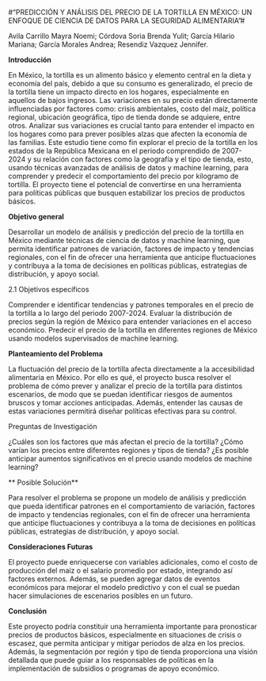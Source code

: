 #“PREDICCIÓN Y ANÁLISIS DEL PRECIO DE LA TORTILLA EN MÉXICO: UN ENFOQUE DE CIENCIA DE DATOS PARA LA SEGURIDAD ALIMENTARIA”#

Avila Carrillo Mayra Noemi; Córdova Soria Brenda Yulit; García Hilario Mariana; García Morales Andrea; Resendiz Vazquez Jennifer. 

**Introducción**

En México, la tortilla es un alimento básico y elemento central en la dieta y economía del país, debido a que su consumo es generalizado, el precio de la tortilla tiene un impacto directo en los hogares, especialmente en aquellos de bajos ingresos. Las variaciones en su precio están directamente influenciadas por factores como: crisis ambientales, costo del maíz, política regional, ubicación geográfica, tipo de tienda donde se adquiere, entre otros. Analizar sus variaciones es crucial tanto para entender el impacto en los hogares como para prever posibles alzas que afecten la economía de las familias. Este estudio tiene como fin explorar el precio de la tortilla en los estados de la República Mexicana en el periodo comprendido de 2007-2024 y su relación con factores como la geografía y el tipo de tienda, esto, usando técnicas avanzadas de análisis de datos y machine learning, para comprender y predecir el comportamiento del precio por kilogramo de tortilla. El proyecto tiene el potencial de convertirse en una herramienta para políticas públicas que busquen estabilizar los precios de productos básicos. 


**Objetivo general**

Desarrollar un modelo de análisis y predicción del precio de la tortilla en México mediante técnicas de ciencia de datos y machine learning, que permita identificar patrones de variación, factores de impacto y tendencias regionales, con el fin de ofrecer una herramienta que anticipe fluctuaciones y contribuya a la toma de decisiones en políticas públicas, estrategias de distribución, y apoyo social.

2.1 Objetivos específicos

Comprender e identificar tendencias y patrones temporales en el precio de la tortilla a lo largo del periodo 2007-2024.
Evaluar la distribución de precios según la región de México para entender variaciones en el acceso económico.
Predecir el precio de la tortilla en diferentes regiones de México usando modelos supervisados de machine learning.




**Planteamiento del Problema**

La fluctuación del precio de la tortilla afecta directamente a la accesibilidad alimentaria en México. Por ello es qué, el proyecto busca resolver el problema de cómo prever y analizar el precio de la tortilla para distintos escenarios, de modo que se puedan identificar riesgos de aumentos bruscos y tomar acciones anticipadas. Además, entender las causas de estas variaciones permitirá diseñar políticas efectivas para su control.


Preguntas de Investigación

¿Cuáles son los factores que más afectan el precio de la tortilla?
¿Cómo varían los precios entre diferentes regiones y tipos de tienda?
¿Es posible anticipar aumentos significativos en el precio usando modelos de machine learning?

** Posible Solución**

Para resolver el problema se propone un modelo de análisis y predicción que pueda identificar patrones en el comportamiento de variación, factores de impacto y tendencias regionales, con el fin de ofrecer una herramienta que anticipe fluctuaciones y contribuya a la toma de decisiones en políticas públicas, estrategias de distribución, y apoyo social.


**Consideraciones Futuras**

El proyecto puede enriquecerse con variables adicionales, como el costo de producción del maíz o el salario promedio por estado, integrando así factores externos. Además, se pueden agregar datos de eventos económicos para mejorar el modelo predictivo y con el cual se puedan hacer simulaciones de escenarios posibles en un futuro. 


**Conclusión**

Este proyecto podría constituir una herramienta importante para pronosticar precios de productos básicos, especialmente en situaciones de crisis o escasez, que permita anticipar y mitigar períodos de alza en los precios. Además, la segmentación por región y tipo de tienda proporciona una visión detallada que puede guiar a los responsables de políticas en la implementación de subsidios o programas de apoyo económico.
